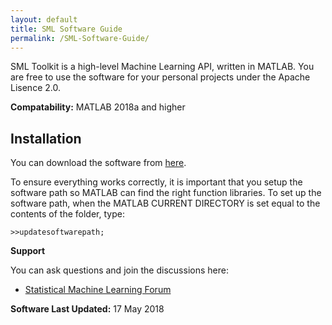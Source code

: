 ```yaml
---
layout: default
title: SML Software Guide 
permalink: /SML-Software-Guide/
---
```


SML Toolkit is a high-level Machine Learning API, written in MATLAB. You are free to use the software for your personal projects under the Apache Lisence 2.0.


**Compatability:** MATLAB 2018a and higher 


## Installation 

You can download the software from [here](null).

To ensure everything works correctly, it is important that you setup the software path so MATLAB can find the right function libraries. To set up the software path, when the MATLAB CURRENT DIRECTORY is set equal to the contents of the folder, type:

`>>updatesoftwarepath;`

**Support**


You can ask questions and join the discussions here:
- [Statistical Machine Learning Forum](https://www.linkedin.com/groups/6932013)


**Software Last Updated:** 17 May 2018
